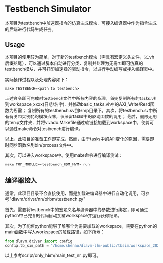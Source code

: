 # Testbench Simulator

本项目为testbench中加速器指令的仿真生成模块，可接入编译器中作为指令生成的后端进行代码生成任务。

## Usage

本项目的使用较为简单，对于新的testbench模块（需具有宏定义头文件，以.vh后缀结尾），可以通过脚本自动进行分类、复制并处理为无需rtl即可仿真的testbench模块，并可打印加速器的驱动指令，以进行手动编写或接入编译器中。

实际操作过程以及处理内容如下：

```shell
make TESTBENCH=<path to testbench>
```

上述命令即可完成对testbench文件中所有内容的处理，首先复制所有的tasks.vh到workspace_xxxx(日期/名字)，并修改basic_tasks.vh中的AXI_Write/Read函数为所需；
复制所有的testbench.sv到temp目录下。其次，将testbench.sv中所有有关rtl实例化的模块去除，仅保留tasks中的驱动函数的调用；
最后，删除无用的temp文件夹，并将vivado.Makefile通过软链接加载到workspace中，使其可以通过make命令对testbench进行编译。

以上，此项目的准备工作即完成。然而，由于tasks中的API变化的原因，需要即时同步函数名到bin/process文件中。

其次，可以进入workspace中。使用make命令进行编译测试：

```shell
make TOP_MODULE=<testbench_HBM_MVM> run
```

## 编译器接入

通常，此项目目录不会直接使用，而是加载进编译器中进行自动化调用，可参考"dlavm/driver/nn/ohbm/testbench.py"

首先，需要将testbench中的宏定义名与编译器中的参数进行绑定，即可通过python中已完善的代码自动加载workspace并运行获得结果。

其次，为了能使python能够了解哪个为需要加载的workspace，需要在python的main函数中写入workspace的加载路径，如下所示：

```python
from dlavm.driver import config
config.tb_sim_path = "/home/shenao/dlavm-llm-public/tbsim/workspace_2025_0226"

```

以上参考script/only_hbm/main_test_nn.py即可。
